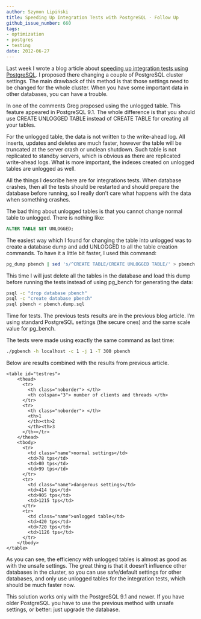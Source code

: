 ```yaml
---
author: Szymon Lipiński
title: Speeding Up Integration Tests with PostgreSQL - Follow Up
github_issue_number: 660
tags:
- optimization
- postgres
- testing
date: 2012-06-27
---
```


Last week I wrote a blog article about [speeding up integration tests using PostgreSQL](/blog/2012/06/speeding-up-integration-tests-postgresql/). I proposed there changing a couple of PostgreSQL cluster settings. The main drawback of this method is that those settings need to be changed for the whole cluster. When you have some important data in other databases, you can have a trouble.

In one of the comments Greg proposed using the unlogged table. This feature appeared in PostgreSQL 9.1. The whole difference is that you should use CREATE UNLOGGED TABLE instead of CREATE TABLE for creating all your tables.

For the unlogged table, the data is not written to the write-ahead log. All inserts, updates and deletes are much faster, however the table will be truncated at the server crash or unclean shutdown. Such table is not replicated to standby servers, which is obvious as there are replicated write-ahead logs. What is more important, the indexes created on unlogged tables are unlogged as well.

All the things I describe here are for integrations tests. When database crashes, then all the tests should be restarted and should prepare the database before running, so I really don’t care what happens with the data when something crashes.

The bad thing about unlogged tables is that you cannot change normal table to unlogged. There is nothing like:

```sql
ALTER TABLE SET UNLOGGED;
```

The easiest way which I found for changing the table into unlogged was to create a database dump and add UNLOGGED to all the table creation commands. To have it a little bit faster, I used this command:

```bash
pg_dump pbench | sed 's/^CREATE TABLE/CREATE UNLOGGED TABLE/' > pbench.dump.sql
```

This time I will just delete all the tables in the database and load this dump before running the tests instead of using pg_bench for generating the data:

```bash
psql -c "drop database pbench"
psql -c "create database pbench"
psql pbench < pbench.dump.sql
```

Time for tests. The previous tests results are in the previous blog article. I’m using standard PostgreSQL settings (the secure ones) and the same scale value for pg_bench.

The tests were made using exactly the same command as last time:

```bash
./pgbench -h localhost -c 1 -j 1 -T 300 pbench
```

Below are results combined with the results from previous article.

```
<table id="testres">
    <thead>
      <tr>
        <th class="noborder"> </th>
        <th colspan="3"> number of clients and threads </th>
      </tr>
      <tr>
        <th class="noborder"> </th>
        <th>1
        </th><th>2
        </th><th>3
      </th></tr>
    </thead>
    <tbody>
      <tr>
        <td class="name">normal settings</td>
        <td>78 tps</td>
        <td>80 tps</td>
        <td>99 tps</td>
      </tr>
      <tr>
        <td class="name">dangerous settings</td>
        <td>414 tps</td>
        <td>905 tps</td>
        <td>1215 tps</td>
      </tr>
      <tr>
        <td class="name">unlogged table</td>
        <td>420 tps</td>
        <td>720 tps</td>
        <td>1126 tps</td>
      </tr>
    </tbody>
</table>
```

As you can see, the efficiency with unlogged tables is almost as good as with the unsafe settings. The great thing is that it doesn’t influence other databases in the cluster, so you can use safe/default settings for other databases, and only use unlogged tables for the integration tests, which should be much faster now.

This solution works only with the PostgreSQL 9.1 and newer. If you have older PostgreSQL you have to use the previous method with unsafe settings, or better: just upgrade the database.
